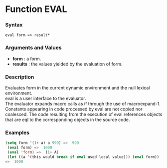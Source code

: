 <!-- Generated on 05/10/2020 by https://github.com/anto2oo/clhs-evolved -->

# Function EVAL

### Syntax
`eval form => result*`  


### Arguments and Values
- **form** : a form.   
- **results** : the values yielded by the evaluation of form.   


### Description
Evaluates form in the current dynamic environment and the null lexical environment.  
eval is a user interface to the evaluator.  
The evaluator expands macro calls as if through the use of macroexpand-1.  
 Constants appearing in code processed by eval are not copied nor coalesced. The code resulting from the execution of eval references objects that are eql to the corresponding objects in the source code.



### Examples
```lisp 
(setq form '(1+ a) a 999) =>  999
 (eval form) =>  1000
 (eval 'form) =>  (1+ A)
 (let ((a '(this would break if eval used local value))) (eval form))
=>  1000
```
